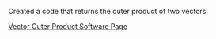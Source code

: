 Created a code that returns the outer product of two vectors:

[Vector Outer Product Software Page](https://emilyblackb.github.io/math5610/Software_Manual/outproduct)
